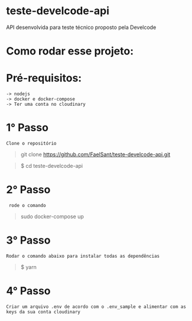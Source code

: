 # teste-develcode-api
API desenvolvida para teste técnico proposto pela Develcode 

# Como rodar esse projeto:

# Pré-requisitos:
	-> nodejs
	-> docker e docker-compose
	-> Ter uma conta no cloudinary

# 1° Passo
	Clone o repositório 
  > git clone https://github.com/FaelSant/teste-develcode-api.git 
  
  > $ cd teste-develcode-api
# 2° Passo
	 rode o comando 
   > sudo docker-compose up 
# 3° Passo
	Rodar o comando abaixo para instalar todas as dependências
 > $ yarn
# 4° Passo
	Criar um arquivo .env de acordo com o .env_sample e alimentar com as keys da sua conta cloudinary
	
